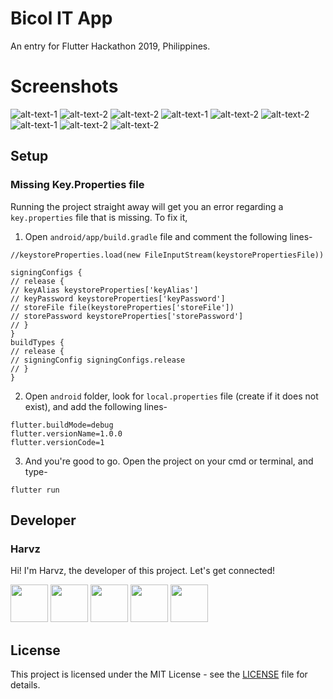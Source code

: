 # Bicol IT App

An entry for Flutter Hackathon 2019, Philippines.

# Screenshots

![alt-text-1](raw/sc1.png) ![alt-text-2](raw/sc2.png) ![alt-text-2](raw/sc3.png)
![alt-text-1](raw/sc4.png) ![alt-text-2](raw/sc5.png) ![alt-text-2](raw/sc6.png)
![alt-text-1](raw/sc7.png) ![alt-text-2](raw/sc8.png) ![alt-text-2](raw/sc9.png)

## Setup

### Missing Key.Properties file

Running the project straight away will get you an error regarding a `key.properties` file that is missing. To fix it,

1.  Open `android/app/build.gradle` file and comment the following lines-

```
//keystoreProperties.load(new FileInputStream(keystorePropertiesFile))

signingConfigs {
// release {
// keyAlias keystoreProperties['keyAlias']
// keyPassword keystoreProperties['keyPassword']
// storeFile file(keystoreProperties['storeFile'])
// storePassword keystoreProperties['storePassword']
// }
}
buildTypes {
// release {
// signingConfig signingConfigs.release
// }
}
```

2. Open `android` folder, look for `local.properties` file (create if it does not exist), and add the following lines-

```
flutter.buildMode=debug
flutter.versionName=1.0.0
flutter.versionCode=1
```

3.  And you're good to go. Open the project on your cmd or terminal, and type-

```
flutter run
```

## Developer

### Harvz

Hi! I'm Harvz, the developer of this project. Let's get connected!

<a href="https://hrvzz.com"><img src="raw/website-icon.png" width="60"></a>
<a href="https://play.google.com/store/apps/dev?id=4935714394750436171"><img src="raw/play-store-icon.png" width="60"></a>
<a href="https://www.linkedin.com/in/harvz/"><img src="raw/linkedin-icon.png" width="60"></a>
<a href="https://www.facebook.com/harvzjavier"><img src="raw/facebook-icon.png" width="60"></a>
<a href="https://www.instagram.com/harvzjavier/"><img src="raw/instagram-icon.png" width="60"></a>

## License

This project is licensed under the MIT License - see the [LICENSE](LICENSE) file for details.
